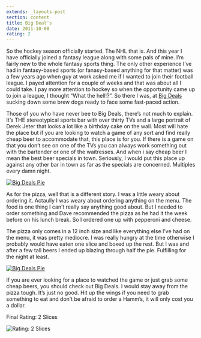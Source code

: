 ```yaml
---
extends: _layouts.post
section: content
title: Big Deal's
date: 2011-10-08
rating: 2
---
```


So the hockey season officially started. The NHL that is. And this year I have officially joined a fantasy league along with some pals of mine. I’m fairly new to the whole fantasy sports thing. The only other experience I’ve had in fantasy-based sports (or fanasy-based anything for that matter) was a few years ago when guy at work asked me if I wanted to join their football league. I payed attention for a couple of weeks and that was about all I could take. I pay more attention to hockey so when the opportunity came up to join a league, I thought “What the hell!?”. So there I was, at [Big Deals](http://null)[](http://www.bigdealssportsbar.com/) sucking down some brew dogs ready to face some fast-paced action.

Those of you who have never bee to Big Deals, there’s not much to explain. It’s THE stereotypical sports bar with over thirty TVs and a large portrait of Derek Jeter that looks a lot like a birthday cake on the wall. Most will hate the place but if you are looking to watch a game of any sort and find really cheap beer to accommodate that, this place is for you. If there is a game on that you don’t see on one of the TVs you can always work something out with the bartender or one of the waitresses. And when i say cheap beer I mean the best beer specials in town. Seriously, I would put this place up against any other bar in town as far as the specials are concerned. Multiples every damn night.

[![Big Deals Pie](http://farm7.static.flickr.com/6171/6226674601_e7752dfef4.jpg)](http://www.flickr.com/photos/joefearnley/6226674601/ "Big Deals Pie by joefearnley, on Flickr")

As for the pizza, well that is a different story. I was a little weary about ordering it. Actaully I was weary about ordering anything on the menu. The food is one thing I can’t really say anything good about. But I needed to order something and Dave recommended the pizza as he had it the week before on his lunch break. So I ordered one up with pepperoni and cheese.

The pizza only comes in a 12 inch size and like everything else I’ve had on the menu, it was pretty mediocre. I was really hungry at the time otherwise I probably would have eaten one slice and boxed up the rest. But I was and after a few tall beers I ended up blazing through half the pie. Fulfilling for the night at least.

[![Big Deals Pie](http://farm7.static.flickr.com/6117/6227197966_bf3937d8da.jpg)](http://www.flickr.com/photos/joefearnley/6227197966/ "Big Deals Pie by joefearnley, on Flickr")

If you are ever looking for a place to watched the game or just grab some cheap beers, you should check out Big Deals. I would stay away from the pizza tough. It’s just no good. Hit up the wings if you need to grab something to eat and don’t be afraid to order a Hamm’s, it will only cost you a dollar.

Final Rating: 2 Slices

![Rating: 2 Slices](/assets/img/pizza2_sm.jpg)